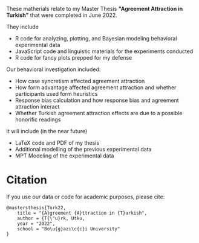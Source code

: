 These matherials relate to my Master Thesis **"Agreement Attraction in Turkish"** that were completed in June 2022.

They include 

- R code for analyzing, plotting, and Bayesian modeling behavioral experimental data
- JavaScript code and linguistic materials for the experiments conducted
- R code for fancy plots prepped for my defense

Our behavioral investigation included:

- How case syncretism affected agreement attraction
- How form advantage affected agreement attraction and whether participants used form heuristics
- Response bias calculation and how response bias and agreement attraction interact
- Whether Turkish agreement attraction effects are due to a possible honorific readings

It will include (in the near future)

- LaTeX code and PDF of my thesis
- Additional modelling of the previous experimental data
- MPT Modeling of the experimental data


# Citation

If you use our data or code for academic purposes, please cite:

```
@mastersthesis{Turk22,
    title = "{A}greement {A}ttraction in {T}urkish",
    author = {T{\"u}rk, Utku,
    year = "2022",
    school = "Bo\u{g}azi\c{c}i University"
}
```
